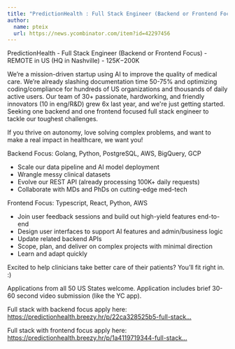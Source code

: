 ```yaml
---
title: "PredictionHealth : Full Stack Engineer (Backend or Frontend Focus)"
author:
  name: pteix
  url: https://news.ycombinator.com/item?id=42297456
---
```

PredictionHealth - Full Stack Engineer (Backend or Frontend Focus) - REMOTE in US (HQ in Nashville) - $125K-$200K

We’re a mission-driven startup using AI to improve the quality of medical care. We’re already slashing documentation time 50-75% and optimizing coding&#x2F;compliance for hundreds of US organizations and thousands of daily active users. Our team of 30+ passionate, hardworking, and friendly innovators (10 in eng&#x2F;R&amp;D) grew 6x last year, and we&#x27;re just getting started. Seeking one backend and one frontend focused full stack engineer to tackle our toughest challenges.

If you thrive on autonomy, love solving complex problems, and want to make a real impact in healthcare, we want you!

Backend Focus: Golang, Python, PostgreSQL, AWS, BigQuery, GCP
* Scale our data pipeline and AI model deployment
* Wrangle messy clinical datasets
* Evolve our REST API (already processing 100K+ daily requests)
* Collaborate with MDs and PhDs on cutting-edge med-tech

Frontend Focus: Typescript, React, Python, AWS
* Join user feedback sessions and build out high-yield features end-to-end
* Design user interfaces to support AI features and admin&#x2F;business logic
* Update related backend APIs
* Scope, plan, and deliver on complex projects with minimal direction
* Learn and adapt quickly

Excited to help clinicians take better care of their patients? You’ll fit right in. :)

Applications from all 50 US States welcome. Application includes brief 30-60 second video submission (like the YC app).

Full stack with backend focus apply here: <a href="https:&#x2F;&#x2F;predictionhealth.breezy.hr&#x2F;p&#x2F;22ca328525b5-full-stack-software-engineer-backend-focused" rel="nofollow">https:&#x2F;&#x2F;predictionhealth.breezy.hr&#x2F;p&#x2F;22ca328525b5-full-stack...</a>

Full stack with frontend focus apply here: <a href="https:&#x2F;&#x2F;predictionhealth.breezy.hr&#x2F;p&#x2F;1a4119719344-full-stack-software-engineer-ui-focused" rel="nofollow">https:&#x2F;&#x2F;predictionhealth.breezy.hr&#x2F;p&#x2F;1a4119719344-full-stack...</a>
<JobApplication />
